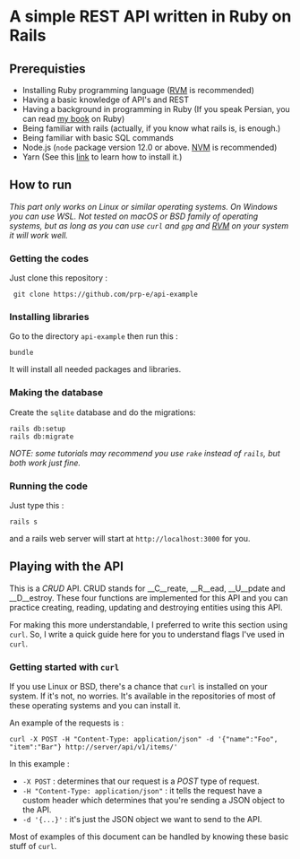 # A simple REST API written in Ruby on Rails

## Prerequisties 

* Installing Ruby programming language ([RVM](https://rvm.io) is recommended)
* Having a basic knowledge of API's and REST 
* Having a background in programming in Ruby (If you speak Persian, you can read [my book](book.rubydev.ir) on Ruby)
* Being familiar with rails (actually, if you know what rails is, is enough.)
* Being familiar with basic SQL commands 
* Node.js (`node` package version 12.0 or above. [NVM](https://github.com/nvm-sh/nvm) is recommended)
* Yarn (See this [link](https://classic.yarnpkg.com/en/docs/install) to learn how to install it.) 

## How to run

_This part only works on Linux or similar operating systems. On Windows you can use WSL. Not tested on macOS or BSD family of operating systems, but as long as you can use `curl` and `gpg` and [RVM](https://rvm.io) on your system it will work well._

### Getting the codes 

Just clone this repository : 

``` git clone https://github.com/prp-e/api-example``` 

### Installing libraries 

Go to the directory `api-example` then run this : 

```bundle``` 

It will install all needed packages and libraries. 

### Making the database 

Create the `sqlite` database and do the migrations:

```
rails db:setup
rails db:migrate 
``` 

_NOTE: some tutorials may recommend you use `rake` instead of `rails`, but both work just fine._

### Running the code 

Just type this : 

```rails s``` 

and a rails web server will start at `http://localhost:3000` for you. 

## Playing with the API

This is a _CRUD_ API. CRUD stands for __C__reate, __R__ead, __U__pdate and __D__estroy. These four functions are implemented for this API and you can practice creating, reading, updating and destroying entities using this API.

For making this more understandable, I preferred to write this section using `curl`. So, I write a quick guide here for you to understand flags I've used in `curl`. 

### Getting started with `curl`

If you use Linux or BSD, there's a chance that `curl` is installed on your system. If it's not, no worries. It's available in the repositories of most of these operating systems and you can install it. 

An example of the requests is : 

```curl -X POST -H "Content-Type: application/json" -d '{"name":"Foo", "item":"Bar"} http://server/api/v1/items/' ``` 

In this example : 

* `-X POST` : determines that our request is a _POST_ type of request. 
* `-H "Content-Type: application/json"` : it tells the request have a custom header which determines that you're sending a JSON object to the API. 
* `-d '{...}'` : it's just the JSON object we want to send to the API. 

Most of examples of this document can be handled by knowing these basic stuff of `curl`. 